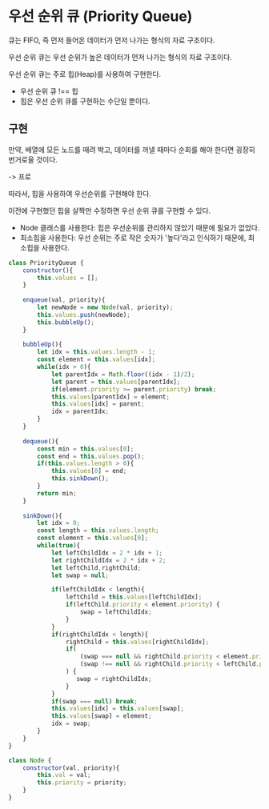 # 우선 순위 큐 (Priority Queue)

큐는 FIFO, 즉 먼저 들어온 데이터가 먼저 나가는 형식의 자료 구조이다.

우선 순위 큐는 우선 순위가 높은 데이터가 먼저 나가는 형식의 자료 구조이다.

우선 순위 큐는 주로 힙(Heap)를 사용하여 구현한다.

* 우선 순위 큐 !== 힙
* 힙은 우선 순위 큐를 구현하는 수단일 뿐이다.



## 구현

만약, 배열에 모든 노드를 때려 박고, 데이터를 꺼낼 때마다 순회를 해야 한다면 굉장히 번거로울 것이다.

-> 프로

따라서, 힙을 사용하여 우선순위를 구현해야 한다.

이전에 구현했던 힙을 살짝만 수정하면 우선 순위 큐를 구현할 수 있다.

* Node 클래스를 사용한다: 힙은 우선순위를 관리하지 않았기 때문에 필요가 없었다.
* 최소힙을 사용한다: 우선 순위는 주로 작은 숫자가 '높다'라고 인식하기 때문에, 최소힙을 사용한다.



```javascript
class PriorityQueue {
    constructor(){
        this.values = [];
    }
  
    enqueue(val, priority){
        let newNode = new Node(val, priority);
        this.values.push(newNode);
        this.bubbleUp();
    }
  
    bubbleUp(){
        let idx = this.values.length - 1;
        const element = this.values[idx];
        while(idx > 0){
            let parentIdx = Math.floor((idx - 1)/2);
            let parent = this.values[parentIdx];
            if(element.priority >= parent.priority) break;
            this.values[parentIdx] = element;
            this.values[idx] = parent;
            idx = parentIdx;
        }
    }
  
    dequeue(){
        const min = this.values[0];
        const end = this.values.pop();
        if(this.values.length > 0){
            this.values[0] = end;
            this.sinkDown();
        }
        return min;
    }
  
    sinkDown(){
        let idx = 0;
        const length = this.values.length;
        const element = this.values[0];
        while(true){
            let leftChildIdx = 2 * idx + 1;
            let rightChildIdx = 2 * idx + 2;
            let leftChild,rightChild;
            let swap = null;

            if(leftChildIdx < length){
                leftChild = this.values[leftChildIdx];
                if(leftChild.priority < element.priority) {
                    swap = leftChildIdx;
                }
            }
            if(rightChildIdx < length){
                rightChild = this.values[rightChildIdx];
                if(
                    (swap === null && rightChild.priority < element.priority) || 
                    (swap !== null && rightChild.priority < leftChild.priority)
                ) {
                   swap = rightChildIdx;
                }
            }
            if(swap === null) break;
            this.values[idx] = this.values[swap];
            this.values[swap] = element;
            idx = swap;
        }
    }
}

class Node {
    constructor(val, priority){
        this.val = val;
        this.priority = priority;
    }
}
```



